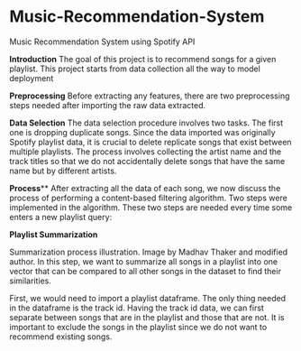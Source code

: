 # Music-Recommendation-System
Music Recommendation System using Spotify API

**Introduction**
The goal of this project is to recommend songs for a given playlist. This project starts from data collection all the way to model deployment

**Preprocessing**
Before extracting any features, there are two preprocessing steps needed after importing the raw data extracted.

**Data Selection**
The data selection procedure involves two tasks. The first one is dropping duplicate songs. Since the data imported was originally Spotify playlist data, it is crucial to delete replicate songs that exist between multiple playlists. The process involves collecting the artist name and the track titles so that we do not accidentally delete songs that have the same name but by different artists.


**Process****
After extracting all the data of each song, we now discuss the process of performing a content-based filtering algorithm. Two steps were implemented in the algorithm. These two steps are needed every time some enters a new playlist query:

**Playlist Summarization**

Summarization process illustration. Image by Madhav Thaker and modified author.
In this step, we want to summarize all songs in a playlist into one vector that can be compared to all other songs in the dataset to find their similarities.

First, we would need to import a playlist dataframe. The only thing needed in the dataframe is the track id. Having the track id data, we can first separate between songs that are in the playlist and those that are not. It is important to exclude the songs in the playlist since we do not want to recommend existing songs.

